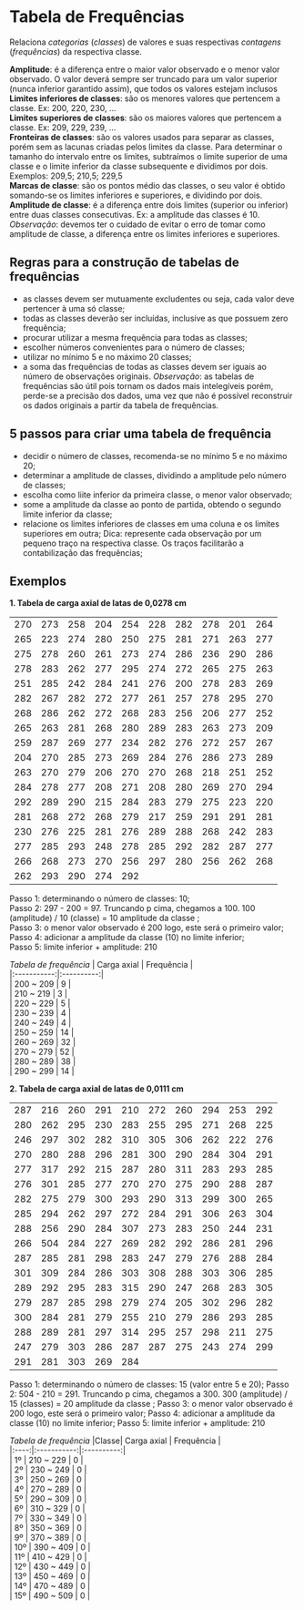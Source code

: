 # Tabela de Frequências
Relaciona *categorias* (*classes*) de valores e suas respectivas *contagens* (*frequências*) da respectiva classe.  

**Amplitude**: é a diferença entre o maior valor observado e o menor valor observado. O valor deverá sempre ser truncado para um valor superior (nunca inferior garantido assim), que todos os valores estejam inclusos  
**Limites inferiores de classes**: são os menores valores que pertencem a classe. Ex: 200, 220, 230, ...  
**Limites superiores de classes**: são os maiores valores que pertencem a classe. Ex: 209, 229, 239, ...  
**Fronteiras de classes**: são os valores usados para separar as classes, porém sem as lacunas criadas pelos limites da classe. Para determinar o tamanho do intervalo entre os limites, subtraímos o limite superior de uma classe e o limite inferior da classe subsequente e dividimos por dois. Exemplos: 209,5; 210,5; 229,5  
**Marcas de classe**: são os pontos médio das classes, o seu valor é obtido somando-se os limites inferiores e superiores, e dividindo por dois.  
**Amplitude de classe**: é a diferença entre dois limites (superior ou inferior) entre duas classes consecutivas. Ex: a amplitude das classes é 10.  
*Observação*:  devemos ter o cuidado de evitar o erro de tomar como amplitude de classe, a diferença entre os limites inferiores e superiores.  

## Regras para a construção de  tabelas de frequências  
+ as classes devem ser mutuamente excludentes ou seja, cada valor deve pertencer à uma só classe;
+ todas as classes deverão ser incluídas, inclusive as que possuem zero frequência;
+ procurar utilizar a mesma frequência para todas as classes;
+ escolher números convenientes para o número de classes;
+ utilizar no mínimo 5 e no máximo 20 classes;
+ a soma das frequências de todas as classes devem ser iguais ao número de observações originais.
*Observação*: as tabelas de frequências são útil pois tornam os dados mais intelegíveis porém, perde-se a precisão dos dados, uma vez que não é possível reconstruir os dados originais a partir da tabela de frequências.

## 5 passos para criar uma tabela de frequência
+ decidir o número de classes, recomenda-se no mínimo 5 e no máximo 20;
+ determinar a amplitude de classes, dividindo a amplitude pelo número de classes;
+ escolha como liite inferior da primeira classe, o menor valor observado;
+ some a amplitude da classe ao ponto de partida, obtendo o segundo limite inferior da classe;
+ relacione  os limites inferiores de classes em uma coluna e os limites superiores em outra;
Dica: represente cada observação por um pequeno traço na respectiva classe. Os traços facilitarão a contabilização das frequências;  


## Exemplos

**1. Tabela de carga axial de latas de 0,0278 cm**  

|   |   |   |   |   |   |   |   |   |   |  
|:-:|:-:|:-:|:-:|:-:|:-:|:-:|:-:|:-:|:-:|  
|270|273|258|204|254|228|282|278|201|264|  
|265|223|274|280|250|275|281|271|263|277|
|275|278|260|261|273|274|286|236|290|286|  
|278|283|262|277|295|274|272|265|275|263|  
|251|285|242|284|241|276|200|278|283|269|  
|282|267|282|272|277|261|257|278|295|270|  
|268|286|262|272|268|283|256|206|277|252|  
|265|263|281|268|280|289|283|263|273|209|  
|259|287|269|277|234|282|276|272|257|267|  
|204|270|285|273|269|284|276|286|273|289|  
|263|270|279|206|270|270|268|218|251|252|  
|284|278|277|208|271|208|280|269|270|294|  
|292|289|290|215|284|283|279|275|223|220|  
|281|268|272|268|279|217|259|291|291|281|  
|230|276|225|281|276|289|288|268|242|283|  
|277|285|293|248|278|285|292|282|287|277|  
|266|268|273|270|256|297|280|256|262|268|   
|262|293|290|274|292|   |   |   |   |   |  

Passo 1: determinando o número de classes: 10;  
Passo 2: 297 - 200 = 97. Truncando p cima, chegamos a 100. 100 (amplitude) / 10 (classe) = 10 amplitude da classe  ;  
Passo 3: o menor valor observado é 200 logo, este será o primeiro valor;  
Passo 4: adicionar a amplitude da classe (10) no limite inferior;  
Passo 5: limite inferior + amplitude: 210

*Tabela de frequência*
| Carga axial | Frequência |  
|:-----------:|:----------:|  
|  200 ~ 209  | 9          |  
|  210 ~ 219  | 3          |  
|  220 ~ 229  | 5          |  
|  230 ~ 239  | 4          |  
|  240 ~ 249  | 4          |  
|  250 ~ 259  | 14         |  
|  260 ~ 269  | 32         |  
|  270 ~ 279  | 52         |  
|  280 ~ 289  | 38         |  
|  290 ~ 299  | 14         |  

**2. Tabela de carga axial de latas de 0,0111 cm**  

|   |   |   |   |   |   |   |   |   |   |  
|:-:|:-:|:-:|:-:|:-:|:-:|:-:|:-:|:-:|:-:|  
|287|216|260|291|210|272|260|294|253|292|
|280|262|295|230|283|255|295|271|268|225|
|246|297|302|282|310|305|306|262|222|276|
|270|280|288|296|281|300|290|284|304|291|
|277|317|292|215|287|280|311|283|293|285|
|276|301|285|277|270|270|275|290|288|287|
|282|275|279|300|293|290|313|299|300|265|
|285|294|262|297|272|284|291|306|263|304|
|288|256|290|284|307|273|283|250|244|231|
|266|504|284|227|269|282|292|286|281|296|
|287|285|281|298|283|247|279|276|288|284|
|301|309|284|286|303|308|288|303|306|285|
|289|292|295|283|315|290|247|268|283|305|
|279|287|285|298|279|274|205|302|296|282|
|300|284|281|279|255|210|279|286|293|285|
|288|289|281|297|314|295|257|298|211|275|
|247|279|303|286|287|287|275|243|274|299|
|291|281|303|269|284|   |   |   |   |   |

Passo 1: determinando o número de classes: 15 (valor entre 5 e 20);
Passo 2: 504 - 210 = 291. Truncando p cima, chegamos a 300. 300 (amplitude) / 15 (classes) = 20 amplitude da classe ;
Passo 3: o menor valor observado é 200 logo, este será o primeiro valor;
Passo 4: adicionar a amplitude da classe (10) no limite inferior;
Passo 5: limite inferior + amplitude: 210

*Tabela de frequência*
|Classe| Carga axial | Frequência |  
|:----:|:-----------:|:----------:|  
|  1º  |  210 ~ 229  | 0          |  
|  2º  |  230 ~ 249  | 0          |  
|  3º  |  250 ~ 269  | 0          |  
|  4º  |  270 ~ 289  | 0          |  
|  5º  |  290 ~ 309  | 0          |  
|  6º  |  310 ~ 329  | 0          |  
|  7º  |  330 ~ 349  | 0          |  
|  8º  |  350 ~ 369  | 0          |  
|  9º  |  370 ~ 389  | 0          |  
| 10º  |  390 ~ 409  | 0          |  
| 11º  |  410 ~ 429  | 0          |  
| 12º  |  430 ~ 449  | 0          |  
| 13º  |  450 ~ 469  | 0          |  
| 14º  |  470 ~ 489  | 0          |  
| 15º  |  490 ~ 509  | 0          |  
